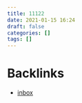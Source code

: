 ```yaml
---
title: 11122
date: 2021-01-15 16:24
draft: false
categories: []
tags: []
---
```




# Backlinks

- [inbox](inbox)
